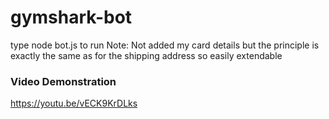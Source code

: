 # gymshark-bot

type node bot.js to run
Note: Not added my card details but the principle is exactly the same as for the shipping address so easily extendable

### Video Demonstration

https://youtu.be/vECK9KrDLks
